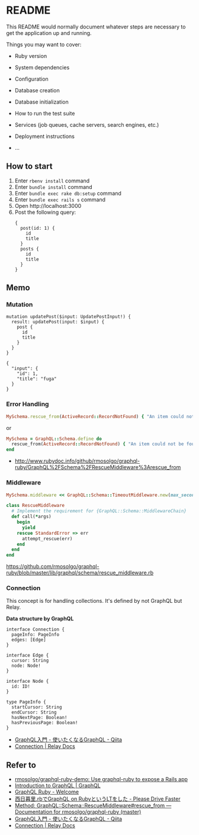 # README

This README would normally document whatever steps are necessary to get the
application up and running.

Things you may want to cover:

* Ruby version

* System dependencies

* Configuration

* Database creation

* Database initialization

* How to run the test suite

* Services (job queues, cache servers, search engines, etc.)

* Deployment instructions

* ...

## How to start

1. Enter `rbenv install` command
1. Enter `bundle install` command
1. Enter `bundle exec rake db:setup` command
1. Enter `bundle exec rails s` command
1. Open http://localhost:3000
1. Post the following query:
    ```
    {
      post(id: 1) {
        id
        title
      }
      posts {
        id
        title
      }
    }
    ```

## Memo

### Mutation

```
mutation updatePost($input: UpdatePostInput!) {
  result: updatePost(input: $input) {
    post {
      id
      title
    }
  }
}
```

```
{
  "input": {
    "id": 1,
    "title": "fuga"
  }
}
```

### Error Handling

```ruby
MySchema.rescue_from(ActiveRecord::RecordNotFound) { "An item could not be found" }
```

or

```ruby
MySchema = GraphQL::Schema.define do
  rescue_from(ActiveRecord::RecordNotFound) { "An item could not be found" }
end
```

* http://www.rubydoc.info/github/rmosolgo/graphql-ruby/GraphQL%2FSchema%2FRescueMiddleware%3Arescue_from

### Middleware

```ruby
MySchema.middleware << GraphQL::Schema::TimeoutMiddleware.new(max_seconds: 2)
```

```ruby
class RescueMiddleware
  # Implement the requirement for {GraphQL::Schema::MiddlewareChain}
  def call(*args)
    begin
      yield
    rescue StandardError => err
      attempt_rescue(err)
    end
  end
end
```

https://github.com/rmosolgo/graphql-ruby/blob/master/lib/graphql/schema/rescue_middleware.rb

### Connection

This concept is for handling collections. It's defined by not GraphQL but Relay.

**Data structure by GraphQL**

```
interface Connection {
  pageInfo: PageInfo
  edges: [Edge]
}

interface Edge {
  cursor: String
  node: Node!
}

interface Node {
  id: ID!
}

type PageInfo {
  startCursor: String
  endCursor: String
  hasNextPage: Boolean!
  hasPreviousPage: Boolean!
}
```

* [GraphQL入門 - 使いたくなるGraphQL - Qiita](http://qiita.com/bananaumai/items/3eb77a67102f53e8a1ad#%E3%82%88%E3%82%8A%E5%AE%9F%E8%B7%B5%E7%9A%84%E3%81%AA%E4%BD%BF%E3%81%84%E6%96%B9)
* [Connection | Relay Docs](https://facebook.github.io/relay/docs/graphql-connections.html)

## Refer to

* [rmosolgo/graphql-ruby-demo: Use graphql-ruby to expose a Rails app](https://github.com/rmosolgo/graphql-ruby-demo)
* [Introduction to GraphQL | GraphQL](http://graphql.org/learn/)
* [GraphQL Ruby - Welcome](https://rmosolgo.github.io/graphql-ruby/)
* [西日暮里.rbでGraphQL on RubyというLTをした - Please Drive Faster](http://joe-re.hatenablog.com/entry/2016/05/04/174742)
* [Method: GraphQL::Schema::RescueMiddleware#rescue_from — Documentation for rmosolgo/graphql-ruby (master)](http://www.rubydoc.info/github/rmosolgo/graphql-ruby/GraphQL%2FSchema%2FRescueMiddleware%3Arescue_from)
* [GraphQL入門 - 使いたくなるGraphQL - Qiita](http://qiita.com/bananaumai/items/3eb77a67102f53e8a1ad#%E3%82%88%E3%82%8A%E5%AE%9F%E8%B7%B5%E7%9A%84%E3%81%AA%E4%BD%BF%E3%81%84%E6%96%B9)
* [Connection | Relay Docs](https://facebook.github.io/relay/docs/graphql-connections.html)
